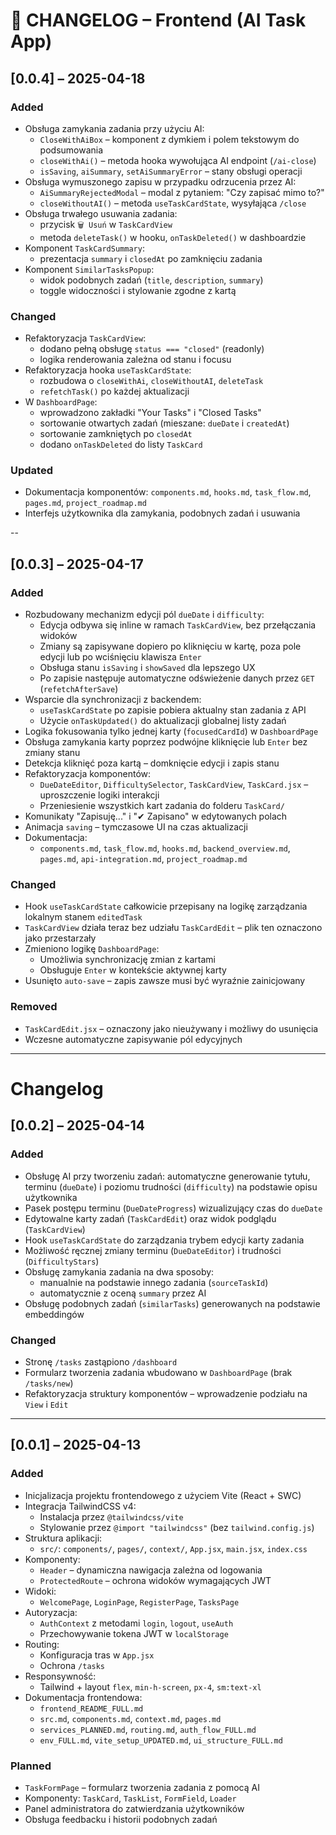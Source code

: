 # 🧩 CHANGELOG – Frontend (AI Task App)

## [0.0.4] – 2025-04-18

### Added

- Obsługa zamykania zadania przy użyciu AI:
  - `CloseWithAiBox` – komponent z dymkiem i polem tekstowym do podsumowania
  - `closeWithAi()` – metoda hooka wywołująca AI endpoint (`/ai-close`)
  - `isSaving`, `aiSummary`, `setAiSummaryError` – stany obsługi operacji
- Obsługa wymuszonego zapisu w przypadku odrzucenia przez AI:
  - `AiSummaryRejectedModal` – modal z pytaniem: "Czy zapisać mimo to?"
  - `closeWithoutAI()` – metoda `useTaskCardState`, wysyłająca `/close`
- Obsługa trwałego usuwania zadania:
  - przycisk `🗑️ Usuń` w `TaskCardView`
  - metoda `deleteTask()` w hooku, `onTaskDeleted()` w dashboardzie
- Komponent `TaskCardSummary`:
  - prezentacja `summary` i `closedAt` po zamknięciu zadania
- Komponent `SimilarTasksPopup`:
  - widok podobnych zadań (`title`, `description`, `summary`)
  - toggle widoczności i stylowanie zgodne z kartą

### Changed

- Refaktoryzacja `TaskCardView`:
  - dodano pełną obsługę `status === "closed"` (readonly)
  - logika renderowania zależna od stanu i focusu
- Refaktoryzacja hooka `useTaskCardState`:
  - rozbudowa o `closeWithAi`, `closeWithoutAI`, `deleteTask`
  - `refetchTask()` po każdej aktualizacji
- W `DashboardPage`:
  - wprowadzono zakładki "Your Tasks" i "Closed Tasks"
  - sortowanie otwartych zadań (mieszane: `dueDate` i `createdAt`)
  - sortowanie zamkniętych po `closedAt`
  - dodano `onTaskDeleted` do listy `TaskCard`

### Updated

- Dokumentacja komponentów: `components.md`, `hooks.md`, `task_flow.md`, `pages.md`, `project_roadmap.md`
- Interfejs użytkownika dla zamykania, podobnych zadań i usuwania

--

## [0.0.3] – 2025-04-17

### Added

- Rozbudowany mechanizm edycji pól `dueDate` i `difficulty`:
  - Edycja odbywa się inline w ramach `TaskCardView`, bez przełączania widoków
  - Zmiany są zapisywane dopiero po kliknięciu w kartę, poza pole edycji lub po wciśnięciu klawisza `Enter`
  - Obsługa stanu `isSaving` i `showSaved` dla lepszego UX
  - Po zapisie następuje automatyczne odświeżenie danych przez `GET` (`refetchAfterSave`)
- Wsparcie dla synchronizacji z backendem:
  - `useTaskCardState` po zapisie pobiera aktualny stan zadania z API
  - Użycie `onTaskUpdated()` do aktualizacji globalnej listy zadań
- Logika fokusowania tylko jednej karty (`focusedCardId`) w `DashboardPage`
- Obsługa zamykania karty poprzez podwójne kliknięcie lub `Enter` bez zmiany stanu
- Detekcja kliknięć poza kartą – domknięcie edycji i zapis stanu
- Refaktoryzacja komponentów:
  - `DueDateEditor`, `DifficultySelector`, `TaskCardView`, `TaskCard.jsx` – uproszczenie logiki interakcji
  - Przeniesienie wszystkich kart zadania do folderu `TaskCard/`
- Komunikaty "Zapisuję..." i "✔ Zapisano" w edytowanych polach
- Animacja `saving` – tymczasowe UI na czas aktualizacji
- Dokumentacja:
  - `components.md`, `task_flow.md`, `hooks.md`, `backend_overview.md`, `pages.md`, `api-integration.md`, `project_roadmap.md`

### Changed

- Hook `useTaskCardState` całkowicie przepisany na logikę zarządzania lokalnym stanem `editedTask`
- `TaskCardView` działa teraz bez udziału `TaskCardEdit` – plik ten oznaczono jako przestarzały
- Zmieniono logikę `DashboardPage`:
  - Umożliwia synchronizację zmian z kartami
  - Obsługuje `Enter` w kontekście aktywnej karty
- Usunięto `auto-save` – zapis zawsze musi być wyraźnie zainicjowany

### Removed

- `TaskCardEdit.jsx` – oznaczony jako nieużywany i możliwy do usunięcia
- Wczesne automatyczne zapisywanie pól edycyjnych

---

# Changelog

## [0.0.2] – 2025-04-14

### Added

- Obsługę AI przy tworzeniu zadań: automatyczne generowanie tytułu, terminu (`dueDate`) i poziomu trudności (`difficulty`) na podstawie opisu użytkownika
- Pasek postępu terminu (`DueDateProgress`) wizualizujący czas do `dueDate`
- Edytowalne karty zadań (`TaskCardEdit`) oraz widok podglądu (`TaskCardView`)
- Hook `useTaskCardState` do zarządzania trybem edycji karty zadania
- Możliwość ręcznej zmiany terminu (`DueDateEditor`) i trudności (`DifficultyStars`)
- Obsługę zamykania zadania na dwa sposoby:
  - manualnie na podstawie innego zadania (`sourceTaskId`)
  - automatycznie z oceną `summary` przez AI
- Obsługę podobnych zadań (`similarTasks`) generowanych na podstawie embeddingów

### Changed

- Stronę `/tasks` zastąpiono `/dashboard`
- Formularz tworzenia zadania wbudowano w `DashboardPage` (brak `/tasks/new`)
- Refaktoryzacja struktury komponentów – wprowadzenie podziału na `View` i `Edit`

---

## [0.0.1] – 2025-04-13

### Added

- Inicjalizacja projektu frontendowego z użyciem Vite (React + SWC)
- Integracja TailwindCSS v4:
  - Instalacja przez `@tailwindcss/vite`
  - Stylowanie przez `@import "tailwindcss"` (bez `tailwind.config.js`)
- Struktura aplikacji:
  - `src/`: `components/`, `pages/`, `context/`, `App.jsx`, `main.jsx`, `index.css`
- Komponenty:
  - `Header` – dynamiczna nawigacja zależna od logowania
  - `ProtectedRoute` – ochrona widoków wymagających JWT
- Widoki:
  - `WelcomePage`, `LoginPage`, `RegisterPage`, `TasksPage`
- Autoryzacja:
  - `AuthContext` z metodami `login`, `logout`, `useAuth`
  - Przechowywanie tokena JWT w `localStorage`
- Routing:
  - Konfiguracja tras w `App.jsx`
  - Ochrona `/tasks`
- Responsywność:
  - Tailwind + layout `flex`, `min-h-screen`, `px-4`, `sm:text-xl`
- Dokumentacja frontendowa:
  - `frontend_README_FULL.md`
  - `src.md`, `components.md`, `context.md`, `pages.md`
  - `services_PLANNED.md`, `routing.md`, `auth_flow_FULL.md`
  - `env_FULL.md`, `vite_setup_UPDATED.md`, `ui_structure_FULL.md`

### Planned

- `TaskFormPage` – formularz tworzenia zadania z pomocą AI
- Komponenty: `TaskCard`, `TaskList`, `FormField`, `Loader`
- Panel administratora do zatwierdzania użytkowników
- Obsługa feedbacku i historii podobnych zadań
